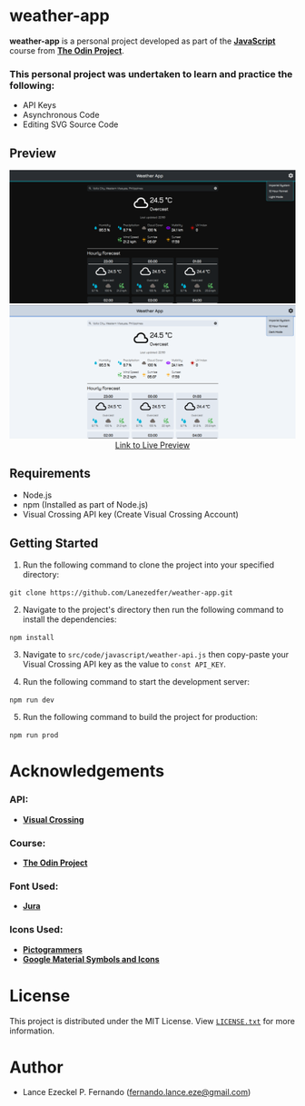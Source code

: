 # weather-app
__weather-app__ is a personal project developed as part of the [__JavaScript__](https://www.theodinproject.com/lessons/node-path-javascript-weather-app) course from [__The Odin Project__](https://www.theodinproject.com).

### This personal project was undertaken to learn and practice the following:
* API Keys
* Asynchronous Code
* Editing SVG Source Code

## Preview
<div align="center">
  <img src="./preview/preview-dark-mode.png">
  <img src="./preview/preview-light-mode.png">
  <a href="https://lanezedfer.github.io/weather-app/">Link to Live Preview</a>
</div>

## Requirements
* Node.js
* npm (Installed as part of Node.js)
* Visual Crossing API key (Create Visual Crossing Account)

## Getting Started
1. Run the following command to clone the project into your specified directory:

`git clone https://github.com/Lanezedfer/weather-app.git`

2. Navigate to the project's directory then run the following command to install the dependencies:

`npm install`

3. Navigate to `src/code/javascript/weather-api.js` then copy-paste your Visual Crossing API key as the value to `const API_KEY`.

4. Run the following command to start the development server:

`npm run dev`

5. Run the following command to build the project for production:

`npm run prod`



# Acknowledgements
### API:
* [__Visual Crossing__](https://www.visualcrossing.com/about)

### Course:
* [__The Odin Project__](https://www.theodinproject.com/about)

### Font Used:
* [__Jura__](https://fonts.google.com/specimen/Jura/about)

### Icons Used:
* [__Pictogrammers__](https://pictogrammers.com)
* [__Google Material Symbols and Icons__](https://fonts.google.com/icons)

# License
This project is distributed under the MIT License. View [`LICENSE.txt`](LICENSE.txt) for more information.

# Author
* Lance Ezeckel P. Fernando (fernando.lance.eze@gmail.com)
